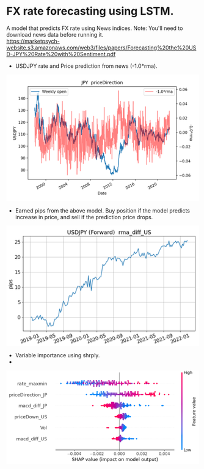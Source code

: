 # FX rate forecasting using LSTM.
A model that predicts FX rate using News indices.  Note: You'll need to download news data before running it.  
https://marketpsych-website.s3.amazonaws.com/web3/files/papers/Forecasting%20the%20USD-JPY%20Rate%20with%20Sentiment.pdf

* USDJPY rate and Price prediction from news (-1.0*rma).

![image1](https://github.com/knkasa/LSTM_forecast/blob/main/USDJPY%20priceDirection(JPY).png)

* Earned pips from the above model.  Buy position if the model predicts increase in price, and sell if the prediction price drops.

![image2](https://github.com/knkasa/LSTM_forecast/blob/main/Earned%20profit%20from%20forward%20test.png)

* Variable importance using shrply.
* 
![image3](https://github.com/knkasa/LSTM_forecast/blob/main/Variable%20importance2.png)
